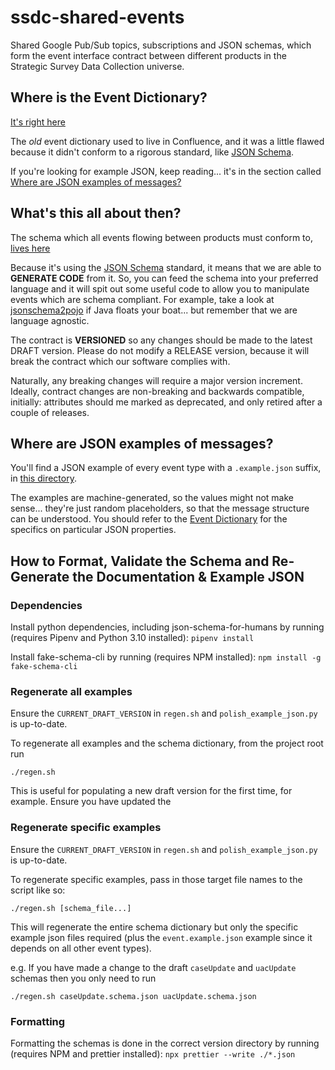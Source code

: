 # ssdc-shared-events

Shared Google Pub/Sub topics, subscriptions and JSON schemas, which form the event interface contract between different products in the Strategic Survey Data Collection universe.

## Where is the Event Dictionary?
[It's right here](event_dictionary/0.5.0/dictionary.md)

The _old_ event dictionary used to live in Confluence, and it was a little flawed because it didn't conform to a rigorous standard, like [JSON Schema](https://json-schema.org/).

If you're looking for example JSON, keep reading... it's in the section called [Where are JSON examples of messages?](#where-are-json-examples-of-messages)

## What's this all about then?
The schema which all events flowing between products must conform to, [lives here](event_dictionary/0.5.0/event.schema.json)

Because it's using the [JSON Schema](https://json-schema.org/) standard, it means that we are able to **GENERATE CODE** from it. So, you can feed the schema into your preferred language and it will spit out some useful code to allow you to manipulate events which are schema compliant. For example, take a look at [jsonschema2pojo](https://github.com/joelittlejohn/jsonschema2pojo) if Java floats your boat... but remember that we are language agnostic.

The contract is **VERSIONED** so any changes should be made to the latest DRAFT version. Please do not modify a RELEASE version, because it will break the contract which our software complies with.

Naturally, any breaking changes will require a major version increment. Ideally, contract changes are non-breaking and backwards compatible, initially: attributes should me marked as deprecated, and only retired after a couple of releases.

## Where are JSON examples of messages?
You'll find a JSON example of every event type with a `.example.json` suffix, in [this directory](https://github.com/ONSdigital/ssdc-shared-events/tree/main/event_dictionary/0.5.0/examples).

The examples are machine-generated, so the values might not make sense... they're just random placeholders, so that the message structure can be understood. You should refer to the [Event Dictionary](event_dictionary/0.5.0/dictionary.md) for the specifics on particular JSON properties.

## How to Format, Validate the Schema and Re-Generate the Documentation & Example JSON

### Dependencies
Install python dependencies, including json-schema-for-humans by running (requires Pipenv and Python 3.10 installed): `pipenv install`

Install fake-schema-cli by running (requires NPM installed): `npm install -g fake-schema-cli`

### Regenerate all examples
Ensure the `CURRENT_DRAFT_VERSION` in `regen.sh` and `polish_example_json.py` is up-to-date.

To regenerate all examples and the schema dictionary, from the project root run 
```shell
./regen.sh
```
This is useful for populating a new draft version for the first time, for example. Ensure you have updated the 

### Regenerate specific examples
Ensure the `CURRENT_DRAFT_VERSION` in `regen.sh` and `polish_example_json.py` is up-to-date.

To regenerate specific examples, pass in those target file names to the script like so: 
```shell
./regen.sh [schema_file...]
```
This will regenerate the entire schema dictionary but only the specific example json files required (plus the `event.example.json` example since it depends on all other event types).

e.g. If you have made a change to the draft `caseUpdate` and `uacUpdate` schemas then you only need to run 
```shell
./regen.sh caseUpdate.schema.json uacUpdate.schema.json
```

### Formatting
Formatting the schemas is done in the correct version directory by running (requires NPM and prettier installed): `npx prettier --write ./*.json`
